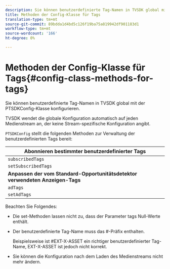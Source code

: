 ```yaml
---
description: Sie können benutzerdefinierte Tag-Namen in TVSDK global mit der PTSDKConfig-Klasse konfigurieren.
title: Methoden der Config-Klasse für Tags
translation-type: tm+mt
source-git-commit: 89bdda1d4bd5c126f19ba75a819942df901183d1
workflow-type: tm+mt
source-wordcount: '166'
ht-degree: 0%

---
```



# Methoden der Config-Klasse für Tags{#config-class-methods-for-tags}

Sie können benutzerdefinierte Tag-Namen in TVSDK global mit der PTSDKConfig-Klasse konfigurieren.

TVSDK wendet die globale Konfiguration automatisch auf jeden Medienstream an, der keine Stream-spezifische Konfiguration angibt.

`PTSDKConfig` stellt die folgenden Methoden zur Verwaltung der benutzerdefinierten Tags bereit:

| **Abonnieren bestimmter benutzerdefinierter Tags** |
|---|
| `subscribedTags` | Ruft die aktuelle Liste der abonnierten Tags ab. |
| `setSubscribedTags` | Legt die Liste der abonnierten Tags fest, die der Anwendung angezeigt werden. |
| **Anpassen der vom Standard-Opportunitätsdetektor verwendeten Anzeigen-Tags** |
| `adTags` | Ruft die aktuelle Liste der Anzeigen-Tags ab. |
| `setAdTags` | Legt die Liste der Anzeigen-Tags fest, die vom standardmäßigen Opportunitätsgenerator verwendet werden. |

Beachten Sie Folgendes:

* Die set-Methoden lassen nicht zu, dass der Parameter tags Null-Werte enthält.
* Der benutzerdefinierte Tag-Name muss das #-Präfix enthalten.

   Beispielsweise ist #EXT-X-ASSET ein richtiger benutzerdefinierter Tag-Name, EXT-X-ASSET ist jedoch nicht korrekt.
* Sie können die Konfiguration nach dem Laden des Medienstreams nicht mehr ändern.

